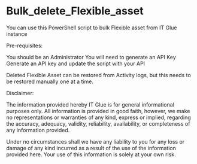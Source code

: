 # Bulk_delete_Flexible_asset
You can use this PowerShell script to bulk Flexible asset from IT Glue instance

Pre-requisites:

You should be an Administrator You will need to generate an API Key Generate an API key and update the script with your API

Deleted Flexible Asset can be restored from Activity logs, but this needs to be restored manually one at a time.

Disclaimer:

The information provided hereby IT Glue is for general informational purposes only. All information is provided in good faith, however, we make no representations or warranties of any kind, express or implied, regarding the accuracy, adequacy, validity, reliability, availability, or completeness of any information provided.

Under no circumstances shall we have any liability to you for any loss or damage of any kind incurred as a result of the use of the information provided here. Your use of this information is solely at your own risk.
